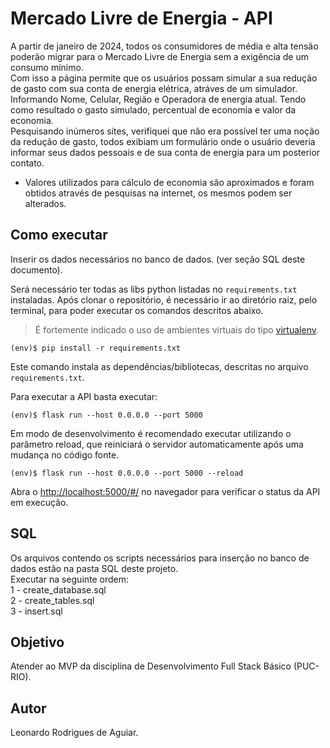 # Mercado Livre de Energia - API

A partir de janeiro de 2024, todos os consumidores de média e alta tensão poderão migrar para o Mercado Livre de Energia sem a exigência de um consumo mínimo.<br> Com isso a página permite que os usuários possam simular a sua redução de gasto com sua conta de energia elétrica, atráves de um simulador. Informando Nome, Celular, Região e Operadora de energia atual. Tendo como resultado o gasto simulado, percentual de economia e valor da economia.<br>
Pesquisando inúmeros sites, verifiquei que não era possível ter uma noção da redução de gasto, todos exibiam um formulário onde o usuário deveria informar seus dados pessoais e de sua conta de energia para um posterior contato.

* Valores utilizados para cálculo de economia são aproximados e foram obtidos através de pesquisas na internet, os mesmos podem ser alterados.


## Como executar

Inserir os dados necessários no banco de dados. (ver seção SQL deste documento).

Será necessário ter todas as libs python listadas no `requirements.txt` instaladas.
Após clonar o repositório, é necessário ir ao diretório raiz, pelo terminal, para poder executar os comandos descritos abaixo.

> É fortemente indicado o uso de ambientes virtuais do tipo [virtualenv](https://virtualenv.pypa.io/en/latest/installation.html).

```
(env)$ pip install -r requirements.txt
```

Este comando instala as dependências/bibliotecas, descritas no arquivo `requirements.txt`.

Para executar a API  basta executar:

```
(env)$ flask run --host 0.0.0.0 --port 5000
```

Em modo de desenvolvimento é recomendado executar utilizando o parâmetro reload, que reiniciará o servidor
automaticamente após uma mudança no código fonte. 

```
(env)$ flask run --host 0.0.0.0 --port 5000 --reload
```

Abra o [http://localhost:5000/#/](http://localhost:5000/#/) no navegador para verificar o status da API em execução.

## SQL

Os arquivos contendo os scripts necessários para inserção no banco de dados estão na pasta SQL deste projeto.<br>
Executar na seguinte ordem:<br>
1 - create_database.sql<br>
2 - create_tables.sql<br>
3 - insert.sql<br>

## Objetivo

Atender ao MVP da disciplina de Desenvolvimento Full Stack Básico (PUC-RIO).

## Autor

Leonardo Rodrigues de Aguiar.


